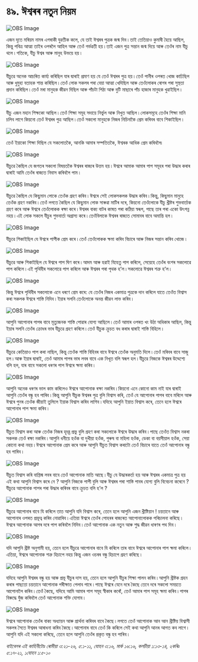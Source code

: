 # ৪৯. ঈশ্বৰৰ নতুন নিয়ম 

![OBS Image](https://cdn.door43.org/obs/jpg/360px/obs-en-49-01.jpg)

এজন দূতে মৰিয়ম নামৰ এগৰাকী যুৱতীক কলে, যে তাই ঈশ্বৰৰ পুত্ৰক জন্ম দিব ৷ তাই তেতিয়াও কুমাৰী হৈয়ে আছিল, কিন্তু পবিত্ৰ আত্মা তাইৰ ওপৰলৈ আহিল আৰু তেওঁ গৰ্ভৱতী হয় ৷ তাই এজন পুত্ৰ সন্তান জন্ম দিয়ে আৰু তেওঁৰ নাম যীচু থলে ৷ গতিকে, যীচু ঈশ্বৰ আৰু মানুহ উভয়ে হয় ৷ 

![OBS Image](https://cdn.door43.org/obs/jpg/360px/obs-en-49-02.jpg)

যীচুৱে অনেক আচৰিত কাৰ্য্য কৰিছিল যাৰ দ্বাৰাই প্ৰমাণ হয় যে তেওঁ ঈশ্বৰৰ পুত্ৰ হয় ৷ তেওঁ পানীৰ ওপৰত খোজ কাঢিছিল আৰু ধুমুহা বতাহক শান্ত কৰিছিল ৷  তেওঁ লোক সকলৰ পৰা বেয়া আত্মা খেদিছিল আৰু তেওঁলোকৰ ৰোগৰ পৰা সুস্থতা প্ৰদান কৰিছিল ৷  তেওঁ মৰা মানুহক জীৱন দিছিল আৰু পাঁচটা পিঠা আৰু দুটি মাছাৰে পাঁচ হাজাৰ মানুহক খুৱাইছিল ৷  

![OBS Image](https://cdn.door43.org/obs/jpg/360px/obs-en-49-03.jpg)

যীচু এজন মহান শিক্ষকো আছিল ৷ তেওঁ শিক্ষা সমূহ সদায়ে নিৰ্ভুল আৰু নিখুত আছিল ৷ লোকসমূহে তেওঁৰ শিক্ষা মানি চলিব লাগে কিয়নো তেওঁ ঈশ্বৰৰ পুত্ৰ আছিল ৷ তেওঁ সকলো মানুহকে নিজৰ নিচিনাকৈ প্ৰেম কৰিবৰ বাবে শিকাইছিল ৷ 

![OBS Image](https://cdn.door43.org/obs/jpg/360px/obs-en-49-04.jpg)

তেওঁ ইয়াকো শিক্ষা দিছিল যে সকলোতকৈ, আনকি আমাৰ সম্পতিতকৈ, ঈশ্বৰক আধিক প্ৰেম কৰিবলৈ৷

![OBS Image](https://cdn.door43.org/obs/jpg/360px/obs-en-49-05.jpg)

যীচুৱে কৈছিল যে জগতৰ সকলো বিষয়তকৈ ঈশ্বৰৰ ৰাজ্যৰ উত্তম হয় ৷ ঈশ্বৰে আমাক আমাৰ পাপ সমূহৰ পৰা উদ্ধাৰ কৰাৰ দ্বাৰাই আমি তেওঁৰ ৰাজ্যত নিবাস কৰিবলৈ পাম ৷

![OBS Image](https://cdn.door43.org/obs/jpg/360px/obs-en-49-06.jpg)

যীচুৱে কৈছিল যে কিছুমান লোকে তেওঁক গ্ৰহণ কৰিব ৷ ঈশ্বৰে সেই লোকসকলক উদ্ধাৰ কৰিব ৷ কিন্তু, কিছুমান মানুহে তেওঁক গ্ৰহণ নকৰিব ৷ তেওঁ লগতে কৈছিল যে কিছুমান লোক সাৰুৱা মাটিৰ দৰে, কিয়নো তেওঁলোকে যীচু খ্ৰীষ্টৰ  শুভবাৰ্তাক গ্ৰহণ কৰে আৰু ঈশ্বৰে তেওঁলোকক ৰক্ষা কৰে ৷ ঈশ্বৰৰ বাক্য বাটৰ কাষত পৰা কঠিয়া স্বৰূপ, পাছে তাৰ পৰা একো উৎপন্ন নহয় ৷ এই লোক সকলে যীচুৰ  শুভবাৰ্তা অগ্ৰাস্য কৰে ৷ তেওঁবিলাকে ঈশ্বৰৰ ৰাজ্যত সোমাবৰ বাবে অমান্তি হল ৷

![OBS Image](https://cdn.door43.org/obs/jpg/360px/obs-en-49-07.jpg)

যীচুৱে শিকাইছিল যে ঈশ্বৰে পাপীক প্ৰেম কৰে ৷ তেওঁ তেওঁলোকক ক্ষমা কৰিব বিচাৰে আৰু নিজৰ সন্তান কৰিব খোজে ৷ 

![OBS Image](https://cdn.door43.org/obs/jpg/360px/obs-en-49-08.jpg)

যীচুৱে আৰু শিকাইছিল যে ঈশ্বৰে পাপ ঘিণ কৰে ৷ আদম আৰু হৱাই যিহেতু পাপ কৰিলে, সেয়েহে তেওঁৰ বংশৰ সকলোৱে পাপ কৰিলে ৷ এই পৃথিবীৰ সকলোৱে পাপ কৰিলে আৰু ঈশ্বৰৰ পৰা পৃথক হ’ল ৷ সকলোৱে ঈশ্বৰৰ শত্ৰু  হ’ল ৷ 

![OBS Image](https://cdn.door43.org/obs/jpg/360px/obs-en-49-09.jpg)

কিন্তু ঈশ্বৰে পৃথিবীৰ সকলোকে এনে ধৰণে প্ৰেম কৰে: যে তেওঁৰ নিজৰ একমাত্ৰ পুত্ৰকে দান কৰিলে যাতে তেওঁত বিশ্বাস কৰা সকলক ঈশ্বৰে শাস্তি নিদিব ৷ ইয়াৰ সলনি তেওঁলোকে অনন্ত জীৱন লাভ কৰিব ৷

![OBS Image](https://cdn.door43.org/obs/jpg/360px/obs-en-49-10.jpg)

আপুনি আপোনাৰ পাপৰ বাবে মৃত্যুজনক শাস্তি পোৱাৰ যোগ্য আছিলে ৷ তেওঁ আমাৰ ওপৰত খং উঠা অধিকাৰ আছিল, কিন্তু ইয়াৰ সলনি তেওঁৰ ক্ৰোধৰ ভাৰ যীচুৱে গ্ৰহণ কৰিলে ৷ তেওঁ যীচুক ক্ৰুচত বধ কৰাৰ দ্বাৰাই শাস্তি বিহিলে ৷

![OBS Image](https://cdn.door43.org/obs/jpg/360px/obs-en-49-11.jpg)

যীচুৱে কেতিয়াও পাপ কৰা নাছিল, কিন্তু তেওঁক শাস্তি বিহিবৰ বাবে ঈশ্বৰে তেওঁক অনুমতি দিলে ৷ তেওঁ মৰিবৰ বাবে সাজু হল ৷ আৰু ইয়াৰ দ্বাৰাই, তেওঁ আমাৰ পাপৰ ভাৰ লবৰ বাবে এক নিখূত বলি স্বৰূপ হল ৷ যীচুৱে নিজকে ঈশ্বৰৰ উদ্দেশ্যে বলি হল, যাৰ বাবে সকলো ধৰণৰ পাপ ঈশ্বৰে ক্ষমা কৰিব ৷

![OBS Image](https://cdn.door43.org/obs/jpg/360px/obs-en-49-12.jpg)

আপুনি অনেক ধৰণৰ ভাল কাম কৰিলেও ঈশ্বৰে আপোনাক ৰক্ষা নকৰিব ৷ কিয়নো এনে কোনো কাম নাই যাৰ দ্বাৰাই আপুনি তেওঁৰ বন্ধু হব পাৰিব ৷ কিন্তু আপুনি যীচুক ঈশ্বৰৰ পুত্ৰ বুলি বিশ্বাস কৰি, তেওঁ যে আপোনাৰ পাপৰ বাবে মৰিলে আৰু ঈশ্বৰে পুনৰ তেওঁক জীয়াই তুলিলে ইয়াক বিশ্বাস কৰিব লাগিব ৷ যদিহে আপুনি ইয়াত বিশ্বাস কৰে, তেনে হলে ঈশ্বৰে আপোনাৰ পাপ ক্ষমা কৰিব ৷ 

![OBS Image](https://cdn.door43.org/obs/jpg/360px/obs-en-49-13.jpg)

যীচুত বিশ্বাস কৰা আৰু তেওঁক নিজৰ হৃদয়্ত প্ৰভু বুলি গ্ৰহণ কৰা সকলোকে ঈশ্বৰে উদ্ধাৰ কৰিব ৷ পাছে তেওঁত বিশ্বাস নকৰা সকলক তেওঁ ৰক্ষা নকৰিব ৷ আপুনি ধনীয়ে হওঁক বা দুখীয়া হওঁক, পুৰুষ বা মহিলা হওঁক, ডেকা বা বয়সীয়াল হওঁক, সেয়া কোনো কথা নহয় ৷ ঈশ্বৰে আপোনাক প্ৰেম কৰে আৰু আপুনি যীচুত বিশ্বাস কৰাটো তেওঁ বিচাৰে যাতে তেওঁ আপোনাৰ বন্ধু হব পাৰিব ৷

![OBS Image](https://cdn.door43.org/obs/jpg/360px/obs-en-49-14.jpg)

যীচুত বিশ্বাস কৰি বাপ্তিস্ম লবৰ বাবে তেওঁ আপোনাক মাতি আছে ৷ যীচু যে উদ্ধাৰকৰ্তা হয় আৰু ঈশ্বৰৰ একমাত্ৰ পুত্ৰ হয় এই কথা আপুনি বিশ্বাস কৰে নে ? আপুনি নিজকে পাপী বুলি আৰু ঈশ্বৰৰ পৰা শাস্তি পাবৰ যোগ্য বুলি বিবেচনা কৰেনে ? যীচুৱে আপোনাক পাপৰ পৰা উদ্ধাৰ কৰিবৰ বাবে ক্ৰুচত বলি হ’ল ?

![OBS Image](https://cdn.door43.org/obs/jpg/360px/obs-en-49-15.jpg)

যীচুৱে আপোনাৰ বাবে যি কৰিলে তাত আপুনি যদি বিশ্বাস কৰে, তেনে হলে আপুনি এজন খ্ৰীষ্টিয়ান ! চয়তানে আৰু আপোনাৰ ওপৰত প্ৰভূত্ব কৰিব নোৱাৰিব ৷ এতিয়া ঈশ্বৰে  তেওঁৰ পোহৰৰ ৰাজ্যৰত আপোনালোকক পৰিচালনা কৰিছে ৷ ঈশ্বৰে আপোনাক আগৰ দৰে পাপ কৰিবলৈ নিদিব ৷ তেওঁ আপোনাক এক নতুন আৰু শুদ্ধ জীৱন ধাৰণৰ পথ দিব ৷

![OBS Image](https://cdn.door43.org/obs/jpg/360px/obs-en-49-16.jpg)

যদি আপুনি খ্ৰীষ্ট অনুগামী হয়, তেনে হলে যীচুৱে আপোনাৰ বাবে যি কৰিলে তাৰ বাবে ঈশ্বৰে আপোনাৰ পাপ ক্ষমা কৰিলে ৷ এতিয়া, ঈশ্বৰে আপোনাক শত্ৰু  হিচাপে নহয় কিন্তু এজন ওচৰৰ বন্ধু হিচাপে গ্ৰহণ কৰিছে ৷

![OBS Image](https://cdn.door43.org/obs/jpg/360px/obs-en-49-17.jpg)

যদিহে আপুনি ঈশ্বৰৰ বন্ধু হয় আৰু প্ৰভূ যীচুৰ দাস হয়, তেনে হলে আপুনি যীচুৰ শিক্ষা পালন কৰিব ৷ আপুনি খ্ৰীষ্টক গ্ৰহন কৰাৰ পাছতো চয়তানে আপোনাক পৰীক্ষাত পেলাব পাৰে ৷  পাছে ঈশ্বৰে যেনে দৰে কৈছে তেনে দৰে সকলো সময়তে আপোনালৈ কৰিব ৷ তেওঁ কৈছে, যদিহে আমি আমাৰ পাপ সমূহ স্বীকাৰ কৰোঁ, তেওঁ আমাৰ পাপ সমূহ ক্ষমা কৰিব ৷ পাপৰ বিৰুদ্ধে যুঁজ কৰিবলৈ তেওঁ আপোনাক শক্তি যোগাব ৷

![OBS Image](https://cdn.door43.org/obs/jpg/360px/obs-en-49-18.jpg)

ঈশ্বৰে আপোনাক তেওঁৰ বাক্য অধ্যায়ন আৰু প্ৰাৰ্থনা কৰিবৰ বাবে কৈছে ৷ লগতে তেওঁ আপোনাক আন আন খ্ৰীষ্টিয় বিশ্বাসী সকলৰ সৈতে ঈশ্বৰৰ আৰাধনা কৰিব কৈছে ৷ আপোনাৰ বাবে তেওঁ কি কৰিলে সেই কথা আপুনি আনৰ আগত কব লাগে ৷ আপুনি যদি এই সকলো কৰিছে, তেনে হলে আপুনি তেওঁৰ প্ৰকৃত বন্ধু হব পাৰিব ৷

_বাইবেলৰ এই কাহিনীটোঃ ৰোমীয়া ৩:২১-২৬, ৫:১-১১, যোহন ৩:১৬, মাৰ্ক ১৬:১৬, কলচীয়া ১:১৩-১৪, ২কৰিঃ ৫:১৭-২১, ১যোহন ১:৫-১০_

